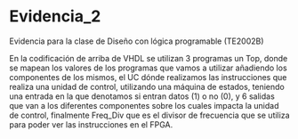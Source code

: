 # Evidencia_2
Evidencia para la clase de Diseño con lógica programable (TE2002B)

En la codificación de arriba de VHDL se utilizan 3 programas un Top, donde se mapean los valores de los programas que vamos a utilizar añadiendo los componentes de los mismos, el UC dónde realizamos las instrucciones que realiza una unidad de control, utilizando una máquina de estados, teniendo una entrada en la que denotamos si entran datos (1) o no (0), y 6 salidas que van a los diferentes componentes sobre los cuales impacta la unidad de control, finalmente Freq_Div que es el divisor de frecuencia que se utiliza para poder ver las instrucciones en el FPGA.
